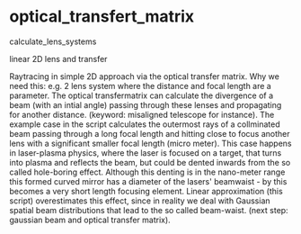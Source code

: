 # optical_transfert_matrix
calculate_lens_systems



linear 2D lens and transfer

Raytracing in simple 2D approach via the optical transfer matrix. 
Why we need this: e.g. 2 lens system where the distance and focal length are a parameter. The optical transfermatrix can calculate the divergence of a beam (with an intial angle) passing through these lenses and propagating for another distance. 
(keyword: misaligned telescope for instance). 
The example case in the script calculates the outermost rays of a collminated beam passing through a long focal length
and hitting close to focus another lens with a significant smaller focal length (micro meter). This case happens in laser-plasma physics, where the laser is focused on a target, that turns into plasma and reflects the beam, but could be dented inwards from the 
so called hole-boring effect. Although this denting is in the nano-meter range this formed curved mirror has a diameter of the 
lasers' beamwaist - by this becomes a very short length focusing element. 
Linear approximation (this script) overestimates this effect, since in reality we deal with Gaussian spatial beam distributions
that lead to the so called beam-waist. (next step: gaussian beam and optical transfer matrix).
